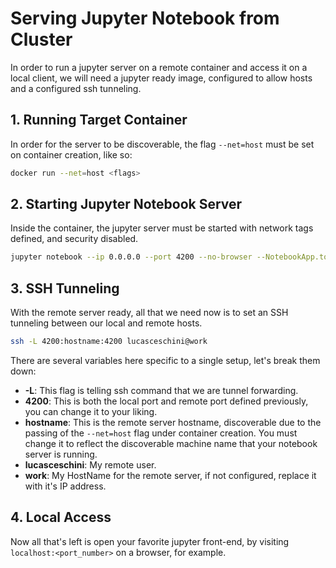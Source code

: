 # Serving Jupyter Notebook from Cluster

In order to run a jupyter server on a remote container and access it on a local client, we will need a jupyter ready image, configured to allow hosts and a configured ssh tunneling.

## 1. Running Target Container

In order for the server to be discoverable, the flag `--net=host` must be set on container creation, like so:

```bash
docker run --net=host <flags>
```

## 2. Starting Jupyter Notebook Server

Inside the container, the jupyter server must be started with network tags defined, and security disabled.

```bash
jupyter notebook --ip 0.0.0.0 --port 4200 --no-browser --NotebookApp.token=''
```

## 3. SSH Tunneling

With the remote server ready, all that we need now is to set an SSH tunneling between our local and remote hosts.

```bash
ssh -L 4200:hostname:4200 lucasceschini@work
```

There are several variables here specific to a single setup, let's break them down:

- **-L**: This flag is telling ssh command that we are tunnel forwarding.
- **4200**: This is both the local port and remote port defined previously, you can change it to your liking.
- **hostname**: This is the remote server hostname, discoverable due to the passing of the `--net=host` flag under container creation. You must change it to reflect the discoverable machine name that your notebook server is running.
- **lucasceschini**: My remote user.
- **work**: My HostName for the remote server, if not configured, replace it with it's IP address.

## 4. Local Access

Now all that's left is open your favorite jupyter front-end, by visiting `localhost:<port_number>` on a browser, for example.

